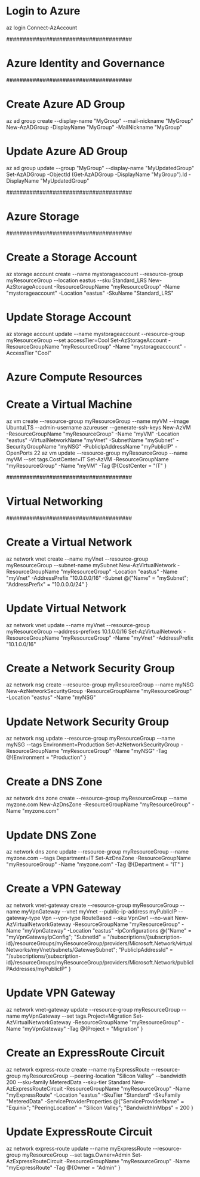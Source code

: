 # Login to Azure
az login
Connect-AzAccount

######################################
# Azure Identity and Governance      #
######################################
# Create Azure AD Group
az ad group create --display-name "MyGroup" --mail-nickname "MyGroup"
New-AzADGroup -DisplayName "MyGroup" -MailNickname "MyGroup"
# Update Azure AD Group
az ad group update --group "MyGroup" --display-name "MyUpdatedGroup"
Set-AzADGroup -ObjectId (Get-AzADGroup -DisplayName "MyGroup").Id -DisplayName "MyUpdatedGroup"

######################################
# Azure Storage                      #
######################################
# Create a Storage Account
az storage account create --name mystorageaccount --resource-group myResourceGroup --location eastus --sku Standard_LRS
New-AzStorageAccount -ResourceGroupName "myResourceGroup" -Name "mystorageaccount" -Location "eastus" -SkuName "Standard_LRS"
# Update Storage Account
az storage account update --name mystorageaccount --resource-group myResourceGroup --set accessTier=Cool
Set-AzStorageAccount -ResourceGroupName "myResourceGroup" -Name "mystorageaccount" -AccessTier "Cool"

# Azure Compute Resources
# Create a Virtual Machine
az vm create --resource-group myResourceGroup --name myVM --image UbuntuLTS --admin-username azureuser --generate-ssh-keys
New-AzVM -ResourceGroupName "myResourceGroup" -Name "myVM" -Location "eastus" -VirtualNetworkName "myVnet" -SubnetName "mySubnet" -SecurityGroupName "myNSG" -PublicIpAddressName "myPublicIP" -OpenPorts 22
az vm update --resource-group myResourceGroup --name myVM --set tags.CostCenter=IT
Set-AzVM -ResourceGroupName "myResourceGroup" -Name "myVM" -Tag @{CostCenter = "IT" }

######################################
# Virtual Networking                 #
######################################
# Create a Virtual Network
az network vnet create --name myVnet --resource-group myResourceGroup --subnet-name mySubnet
New-AzVirtualNetwork -ResourceGroupName "myResourceGroup" -Location "eastus" -Name "myVnet" -AddressPrefix "10.0.0.0/16" -Subnet @{"Name" = "mySubnet"; "AddressPrefix" = "10.0.0.0/24" }
# Update Virtual Network
az network vnet update --name myVnet --resource-group myResourceGroup --address-prefixes 10.1.0.0/16
Set-AzVirtualNetwork -ResourceGroupName "myResourceGroup" -Name "myVnet" -AddressPrefix "10.1.0.0/16"

# Create a Network Security Group
az network nsg create --resource-group myResourceGroup --name myNSG
New-AzNetworkSecurityGroup -ResourceGroupName "myResourceGroup" -Location "eastus" -Name "myNSG"
# Update Network Security Group
az network nsg update --resource-group myResourceGroup --name myNSG --tags Environment=Production
Set-AzNetworkSecurityGroup -ResourceGroupName "myResourceGroup" -Name "myNSG" -Tag @{Environment = "Production" }

# Create a DNS Zone
az network dns zone create --resource-group myResourceGroup --name myzone.com
New-AzDnsZone -ResourceGroupName "myResourceGroup" -Name "myzone.com"
# Update DNS Zone
az network dns zone update --resource-group myResourceGroup --name myzone.com --tags Department=IT
Set-AzDnsZone -ResourceGroupName "myResourceGroup" -Name "myzone.com" -Tag @{Department = "IT" }

# Create a VPN Gateway
az network vnet-gateway create --resource-group myResourceGroup --name myVpnGateway --vnet myVnet --public-ip-address myPublicIP --gateway-type Vpn --vpn-type RouteBased --sku VpnGw1 --no-wait
New-AzVirtualNetworkGateway -ResourceGroupName "myResourceGroup" -Name "myVpnGateway" -Location "eastus" -IpConfigurations @{"Name" = "myVpnGatewayIpConfig"; "SubnetId" = "/subscriptions/{subscription-id}/resourceGroups/myResourceGroup/providers/Microsoft.Network/virtualNetworks/myVnet/subnets/GatewaySubnet"; "PublicIpAddressId" = "/subscriptions/{subscription-id}/resourceGroups/myResourceGroup/providers/Microsoft.Network/publicIPAddresses/myPublicIP" }
# Update VPN Gateway
az network vnet-gateway update --resource-group myResourceGroup --name myVpnGateway --set tags.Project=Migration
Set-AzVirtualNetworkGateway -ResourceGroupName "myResourceGroup" -Name "myVpnGateway" -Tag @{Project = "Migration" }

# Create an ExpressRoute Circuit
az network express-route create --name myExpressRoute --resource-group myResourceGroup --peering-location "Silicon Valley" --bandwidth 200 --sku-family MeteredData --sku-tier Standard
New-AzExpressRouteCircuit -ResourceGroupName "myResourceGroup" -Name "myExpressRoute" -Location "eastus" -SkuTier "Standard" -SkuFamily "MeteredData" -ServiceProviderProperties @{"ServiceProviderName" = "Equinix"; "PeeringLocation" = "Silicon Valley"; "BandwidthInMbps" = 200 }
# Update ExpressRoute Circuit
az network express-route update --name myExpressRoute --resource-group myResourceGroup --set tags.Owner=Admin
Set-AzExpressRouteCircuit -ResourceGroupName "myResourceGroup" -Name "myExpressRoute" -Tag @{Owner = "Admin" }

